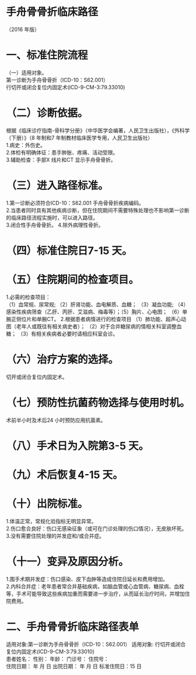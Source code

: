 # 手舟骨骨折临床路径  
（2016 年版）  
# 一、标准住院流程  
（一）适用对象。  
第一诊断为手舟骨骨折（ICD-10：S62.001）  
行切开或闭合复位内固定术(ICD-9-CM-3:79.33010)  
# （二）诊断依据。  
根据《临床诊疗指南-骨科学分册》（中华医学会编著，人民卫生出版社），《外科学（下册）》（8 年制和7 年制教材临床医学专用，人民卫生出版社）  
1.病史：外伤史。  
2.体检有明确体征：患手肿胀、疼痛、活动受限。  
3.辅助检查：手部X 线片和CT 显示手舟骨骨折。  
# （三）进入路径标准。  
1.第一诊断必须符合ICD-10：S62.001 手舟骨骨折疾病编码。  
2.当患者同时具有其他疾病诊断，但在住院期间不需要特殊处理也不影响第一诊断的临床路径流程实施时，可以进入路径。  
3.闭合性手舟骨骨折。 4.除外病理性骨折。  
# （四）标准住院日7-15 天。  
# （五）住院期间的检查项目。  
1.必需的检查项目：  
（1）血常规、尿常规; （2）肝肾功能、血电解质、血糖； （3）凝血功能; （4）感染性疾病筛查（乙肝、丙肝、艾滋病、梅毒等）；（5）胸片、心电图； （6）单腕正侧位片和单腕CT。 2.根据患者病情进行的检查项目 （1）肺功能、超声心动图（老年人或既往有相关病史者）； （2）对于合并糖尿病的情相关科室调整血糖； （3）有相关疾病者必要时请相应科室会诊。  
# （六）治疗方案的选择。  
切开或闭合复位内固定术。  
# （七）预防性抗菌药物选择与使用时机。  
术前半小时及术后24 小时预防应用抗菌素。  
# （八）手术日为入院第3-5 天。  
# （九）术后恢复4-15 天。  
# （十）出院标准。  
1.体温正常，常规化验指标无明显异常。  
2.伤口愈合良好：伤口无感染征象（或可在门诊处理的伤口情况），无皮肤坏死。  
3.没有需要住院处理的并发症和/或合并症。  
# （十一）变异及原因分析。  
1.围手术期并发症：伤口感染、皮下血肿等造成住院日延长和费用增加。  
2.内科合并症：老年患者常合并基础疾病，如脑血管或心血管病、糖尿病、血栓等，手术可能导致这些疾病加重而需要进一步治疗，从而延长治疗时间，并增加住院费用。  
# 二、手舟骨骨折临床路径表单  
适用对象:第一诊断为手舟骨骨折（ICD-10：S62.001） 适用对象: 行切开或闭合复位内固定术(ICD-9-CM-3:79.33010)  
患者姓名：         性别：      年龄：        门诊号：         住院号：  
住院日期：    年   月   日     出院日期：    年   月   日   标准住院日：15 日  
